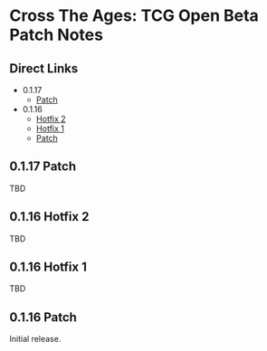 # Cross The Ages: TCG Open Beta Patch Notes

## Direct Links

- 0.1.17
  - [Patch](#0.1.17-patch)
- 0.1.16
  - [Hotfix 2](#0.1.16-hotfix-2)
  - [Hotfix 1](#0.1.16-hotfix-2)
  - [Patch](#0.1.16-patch)

## 0.1.17 Patch

TBD

## 0.1.16 Hotfix 2

TBD

## 0.1.16 Hotfix 1

TBD

## 0.1.16 Patch

Initial release.
